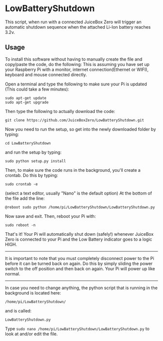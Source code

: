 # LowBatteryShutdown
This script, when run with a connected JuiceBox Zero will trigger an automatic shutdown sequence when the attached Li-Ion battery reaches 3.2v.

## Usage
To install this software without having to manually create the file and copy/paste the code, do the following:
This is assuming you have set up your Raspberry Pi with a monitor, internet connection(Ethernet or WIFI), keyboard and mouse connected directly. 

Open a terminal and type the following to make sure your Pi is updated (This could take a few minutes):
```
sudo apt-get update
sudo apt-get upgrade
```
Then type the following to actually download the code:
```
git clone https://github.com/JuiceBoxZero/LowBatteryShutdown.git
```
Now you need to run the setup, so get into the newly downloaded folder by typing:
```
cd LowBatteryShutdown
```
and run the setup by typing:
```
sudo python setup.py install
```
Then, to make sure the code runs in the background, you'll create a crontab.
Do this by typing:
```
sudo crontab -e
```
(select a text editor, usually "Nano" is the default option)
At the bottom of the file add the line:
```
@reboot sudo python /home/pi/LowBatteryShutdown/LowBatteryShutdown.py
```
Now save and exit.
Then, reboot your Pi with:
```
sudo reboot -n
```
That's it!
Your Pi will automatically shut down (safely!) whenever JuiceBox Zero is connected to your Pi and the Low Battery indicator goes to a logic HIGH.

*****
It is important to note that you must completely disconnect power to the Pi before it can be turned back on again. 
Do this by simply sliding the power switch to the off position and then back on again. Your Pi will power up like normal.
*****

In case you need to change anything, the python script that is running in the background is located here:
```
/home/pi/LowBatteryShutdown/
```
and is called:
```
LowBatteryShutdown.py
```

Type ```sudo nano /home/pi/LowBatteryShutdown/LowBatteryShutdown.py``` to look at and/or edit the file. 
